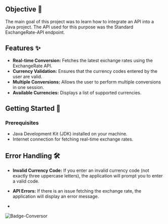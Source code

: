 ## Objective 🎯

The main goal of this project was to learn how to integrate an API into a Java project. The API used for this purpose was the Standard ExchangeRate-API endpoint.

## Features ✨

- **Real-time Conversion:** Fetches the latest exchange rates using the ExchangeRate API.
- **Currency Validation:** Ensures that the currency codes entered by the user are valid.
- **Multiple Conversions:** Allows the user to perform multiple conversions in one session.
- **Available Currencies:** Displays a list of supported currencies.

## Getting Started 🚀

### Prerequisites

- Java Development Kit (JDK) installed on your machine.
- Internet connection for fetching real-time exchange rates.

## Error Handling 🛠️

- **Invalid Currency Code:** If you enter an invalid currency code (not exactly three uppercase letters), the application will prompt you to enter a valid code.
- **API Errors:** If there is an issue fetching the exchange rate, the application will display an error message.

- 
![Badge-Conversor](https://github.com/LindaRobles/currency-Converter-2024/assets/132003177/4cb27628-3b5b-4c9e-b90e-2fd1024ea7ee)
